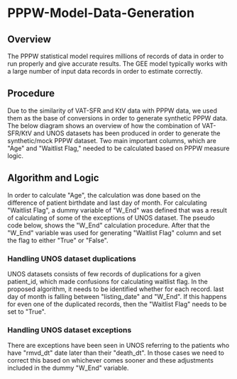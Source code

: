 # PPPW-Model-Data-Generation
## Overview
The PPPW statistical model requires millions of records of data in order to run properly and give accurate results. The GEE model typically works with  a large number of input data records in order to estimate correctly.

## Procedure
Due to the similarity of VAT-SFR and KtV data with PPPW data, we used them as the base of conversions in order to generate synthetic PPPW data. The below diagram shows an overview of how the combination of VAT-SFR/KtV and UNOS datasets has been produced in order to generate the synthetic/mock PPPW dataset. Two main important columns, which are "Age" and "Waitlist Flag," needed to be calculated based on PPPW measure logic.





## Algorithm and Logic
In order to calculate "Age", the calculation was done based on the difference of patient birthdate and last day of month. For calculating "Waitlist Flag", a dummy variable of "W_End" was defined that was a result of calculating of some of the exceptions of UNOS dataset. The pseudo code below, shows the "W_End" calculation procedure. After that the "W_End" variable was used for generating "Waitlist Flag" column and set the flag to either "True" or "False".







### Handling UNOS dataset duplications
UNOS datasets consists of few records of duplications for a given patient_id, which made confusions for calculating waitlist flag. In the proposed algorithm, it needs to be identified whether for each record. last day of month is falling between "listing_date" and "W_End". If this happens for even one of the duplicated records, then the "Waitlist Flag" needs to be set to "True".



### Handling UNOS dataset exceptions
There are exceptions have been seen in UNOS referring to the patients who have "rmvd_dt" date later than their "death_dt". In those cases we need to correct this based on whichever comes sooner and these adjustments included in the dummy "W_End" variable.
